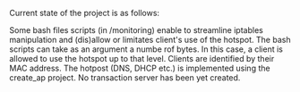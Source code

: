 Current state of the project is as follows:

Some bash files scripts (in /monitoring) enable to streamline iptables manipulation and (dis)allow or limitates client's use of the hotspot. The bash scripts can take as an argument a numbe rof bytes. In this case, a client is allowed to use the hotspot up to that level. 
Clients are identified by their MAC address.
The hotpost (DNS, DHCP etc.) is implemented using the create_ap project.
No transaction server has been yet created.
